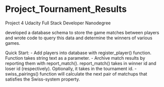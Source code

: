 # Project_Tournament_Results
Project 4 Udacity Full Stack Developer Nanodegree

developed a database schema to store the game matches between players and wrote
code to query this data and determine the winners of various games.

Quick Start:
    -   Add players into database with register_player() function.
        Function takes string text as a parameter.
    -   Archive match results by reporting them with report_match().
        report_match() takes in winner id and loser id
        (respectively). Optionally, it takes in the tournament id.
    -   swiss_pairings() function will calculate the next pair of
        matchups that satisfies the Swiss-system property.
